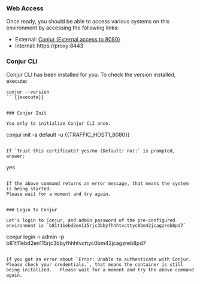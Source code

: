 
### Web Access

Once ready, you should be able to access various systems on this environment by accessing the following links:

- External: [Conjur (External access to 8080)]({{TRAFFIC_HOST1_8080}})
- Internal: https://proxy:8443

### Conjur CLI

Conjur CLI has been installed for you.
To check the version installed, execute:
```
conjur --version
```{{execute}}


### Conjur Init

You only to initialize Conjur CLI once.

```
conjur init  -a default -u {{TRAFFIC_HOST1_8080}} 
```{{execute}}

If `Trust this certificate? yes/no (Default: no):` is prompted, answer:
 ```
 yes
 ```{{execute}}

If the above command returns an error message, that means the system is being started.
Please wait for a moment and try again.


### Login to Conjur

Let's login to Conjur, and admin password of the pre-configured environment is `b81t11ebd2en115rjc3bbyfhhhtvcttyc0bm42jcagzreb8pd7`
```
conjur login -i admin -p b81t11ebd2en115rjc3bbyfhhhtvcttyc0bm42jcagzreb8pd7
```{{execute}}

If you got an error about `Error: Unable to authenticate with Conjur. Please check your credentials.`, that means the container is still being initalized.   Please wait for a moment and try the above command again.